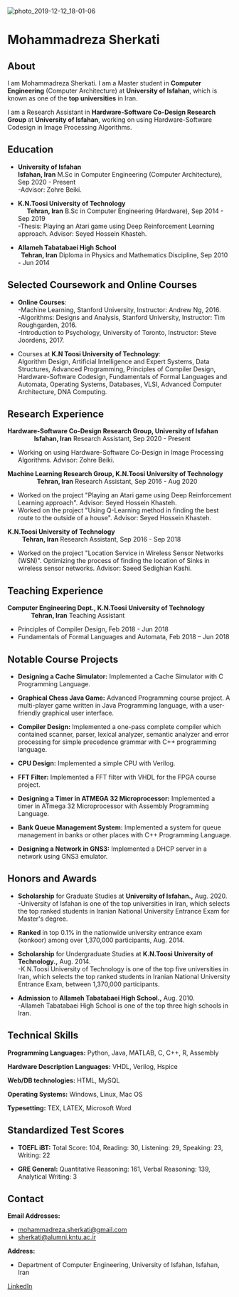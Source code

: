 ![photo_2019-12-12_18-01-06](https://user-images.githubusercontent.com/57326469/70792800-3db55e00-1daf-11ea-87f6-7d11f81146b3.jpg)

# Mohammadreza Sherkati 



## About

I am Mohammadreza Sherkati. I am a Master student in <b>Computer Engineering</b> (Computer Architecture) at <b>University of Isfahan</b>, which is known as one of the <b>top universities</b> in Iran.

I am a Research Assistant in <b>Hardware-Software Co-Design Research Group</b> at <b>University of Isfahan</b>, working on using Hardware-Software Codesign in Image Processing Algorithms.


## Education

- **University of Isfahan &nbsp; &nbsp; &nbsp; &nbsp; &nbsp; &nbsp; &nbsp; &nbsp; &nbsp; &nbsp; &nbsp; &nbsp; &nbsp; &nbsp; &nbsp; &nbsp; &nbsp; &nbsp; &nbsp; &nbsp; &nbsp; &nbsp; &nbsp; &nbsp; &nbsp; &nbsp; &nbsp; &nbsp; &nbsp; &nbsp; &nbsp; &nbsp; &nbsp; &nbsp; &nbsp; &nbsp; &nbsp; &nbsp; &nbsp; &nbsp; &nbsp; &nbsp; &nbsp; &nbsp; &nbsp; &nbsp; &nbsp; &nbsp;          Isfahan, Iran**
M.Sc in Computer Engineering (Computer Architecture), Sep 2020 - Present<br>
-Advisor: Zohre Beiki.

- **K.N.Toosi University of Technology &nbsp; &nbsp; &nbsp; &nbsp; &nbsp; &nbsp; &nbsp; &nbsp; &nbsp; &nbsp; &nbsp; &nbsp; &nbsp; &nbsp; &nbsp; &nbsp; &nbsp; &nbsp; &nbsp; &nbsp; &nbsp; &nbsp; &nbsp; &nbsp; &nbsp; &nbsp; &nbsp; &nbsp; &nbsp; &nbsp; &nbsp; &nbsp; &nbsp; &nbsp; &nbsp; &nbsp; &nbsp; &nbsp;          Tehran, Iran**
B.Sc in Computer Engineering (Hardware), Sep 2014 - Sep 2019<br>
-Thesis: Playing an Atari game using Deep Reinforcement Learning approach. Advisor: Seyed Hossein Khasteh.

- **Allameh Tabatabaei High School &nbsp; &nbsp; &nbsp; &nbsp; &nbsp; &nbsp; &nbsp; &nbsp; &nbsp; &nbsp; &nbsp; &nbsp; &nbsp; &nbsp; &nbsp; &nbsp; &nbsp; &nbsp; &nbsp; &nbsp; &nbsp; &nbsp; &nbsp; &nbsp; &nbsp; &nbsp; &nbsp; &nbsp; &nbsp; &nbsp; &nbsp; &nbsp; &nbsp; &nbsp; &nbsp; &nbsp; &nbsp; &nbsp; &nbsp; &nbsp; Tehran, Iran**
Diploma in Physics and Mathematics Discipline, Sep 2010 - Jun 2014



## Selected Coursework and Online Courses

- <b>Online Courses</b>:<br>
-Machine Learning, Stanford University, Instructor: Andrew Ng, 2016.<br>
-Algorithms: Designs and Analysis, Stanford University, Instructor: Tim Roughgarden, 2016.<br>
-Introduction to Psychology, University of Toronto, Instructor: Steve Joordens, 2017.

- Courses at <b>K.N Toosi University of Technology</b>:<br>
Algorithm Design, Artificial Intelligence and Expert Systems, Data Structures, Advanced Programming,
Principles of Compiler Design, Hardware-Software Codesign, Fundamentals of Formal Languages
and Automata, Operating Systems, Databases, VLSI, Advanced Computer Architecture, DNA Computing.


## Research Experience

**Hardware-Software Co-Design Research Group, University of Isfahan &nbsp; &nbsp; &nbsp; &nbsp; &nbsp; &nbsp; &nbsp; &nbsp; &nbsp; &nbsp; &nbsp; &nbsp; &nbsp; Isfahan, Iran**
Research Assistant, Sep 2020 - Present
- Working on using Hardware-Software Co-Design in Image Processing Algorithms. Advisor: Zohre Beiki.

**Machine Learning Research Group, K.N.Toosi University of Technology &nbsp; &nbsp; &nbsp; &nbsp; &nbsp; &nbsp; &nbsp; &nbsp; &nbsp; &nbsp; &nbsp; &nbsp; Tehran, Iran**
Research Assistant, Sep 2016 - Aug 2020
- Worked on the project "Playing an Atari game using Deep Reinforcement Learning approach". Advisor: Seyed Hossein Khasteh.
- Worked on the project "Using Q-Learning method in finding the best route to the outside of a house". Advisor: Seyed Hossein Khasteh.

**K.N.Toosi University of Technology &nbsp; &nbsp; &nbsp; &nbsp; &nbsp; &nbsp; &nbsp; &nbsp; &nbsp; &nbsp; &nbsp; &nbsp; &nbsp; &nbsp; &nbsp; &nbsp; &nbsp; &nbsp; &nbsp; &nbsp; &nbsp; &nbsp; &nbsp; &nbsp; &nbsp; &nbsp; &nbsp; &nbsp; &nbsp; &nbsp; &nbsp; &nbsp; &nbsp; &nbsp; &nbsp; &nbsp; &nbsp; &nbsp; &nbsp; &nbsp; &nbsp; &nbsp; &nbsp; &nbsp; Tehran, Iran**
Research Assistant, Sep 2016 - Sep 2018
- Worked on the project "Location Service in Wireless Sensor Networks (WSN)". Optimizing the process of
finding the location of Sinks in wireless sensor networks. Advisor: Saeed Sedighian Kashi.



## Teaching Experience


**Computer Engineering Dept., K.N.Toosi University of Technology &nbsp; &nbsp; &nbsp; &nbsp; &nbsp; &nbsp; &nbsp; &nbsp; &nbsp; &nbsp; &nbsp; &nbsp; &nbsp; &nbsp; &nbsp; &nbsp; &nbsp; Tehran, Iran**
Teaching Assistant
- Principles of Compiler Design, Feb 2018 - Jun 2018
- Fundamentals of Formal Languages and Automata, Feb 2018 – Jun 2018


## Notable Course Projects


- **Designing a Cache Simulator:** Implemented a Cache Simulator with C Programming Language.

- **Graphical Chess Java Game:** Advanced Programming course project. A multi-player game written
in Java Programming language, with a user-friendly graphical user interface.

- **Compiler Design:** Implemented a one-pass complete compiler which contained scanner, parser,
lexical analyzer, semantic analyzer and error processing for simple precedence grammar with C++
programming language.

- **CPU Design:** Implemented a simple CPU with Verilog.

- **FFT Filter:** Implemented a FFT filter with VHDL for the FPGA course project.

- **Designing a Timer in ATMEGA 32 Microprocessor:** Implemented a timer in ATmega 32 Microprocessor with Assembly Programming Language.

- **Bank Queue Management System:** Implemented a system for queue management in banks or other places with C++ Programming Language.

- **Designing a Network in GNS3:** Implemented a DHCP server in a network using GNS3 emulator.

## Honors and Awards


- <b>Scholarship</b> for Graduate Studies at <b>University of Isfahan.,</b> Aug. 2020.<br>
 -University of Isfahan is one of the top universities in Iran, which selects the top
ranked students in Iranian National University Entrance Exam for Master's degree.

- <b>Ranked</b> in top 0.1% in the nationwide university entrance exam (konkoor) among over 1,370,000 participants, Aug. 2014.

- <b>Scholarship</b> for Undergraduate Studies at <b>K.N.Toosi University of Technology.,</b> Aug. 2014.<br>
 -K.N.Toosi University of Technology is one of the top five universities in Iran, which selects the top
ranked students in Iranian National University Entrance Exam, between 1,370,000 participants.

- <b>Admission</b> to <b>Allameh Tabatabaei High School.,</b> Aug. 2010.<br>
-Allameh Tabatabaei High School is one of the top three high schools in Iran.

## Technical Skills


**Programming Languages:** Python, Java, MATLAB, C, C++, R, Assembly

**Hardware Description Languages:** VHDL, Verilog, Hspice

**Web/DB technologies:** HTML, MySQL

**Operating Systems:** Windows, Linux, Mac OS

**Typesetting:** TEX, LATEX, Microsoft Word

## Standardized Test Scores


- <B>TOEFL iBT:</b> Total Score: 104, Reading: 30, Listening: 29, Speaking: 23, Writing: 22

- <b>GRE General:</b> Quantitative Reasoning: 161, Verbal Reasoning: 139, Analytical Writing: 3

## Contact

**Email Addresses:**
- mohammadreza.sherkati@gmail.com
- sherkati@alumni.kntu.ac.ir



**Address:**
- Department of Computer Engineering, University of Isfahan, Isfahan, Iran


[LinkedIn](https://www.linkedin.com/in/mohammadreza-sherkati-ba7971124/)
